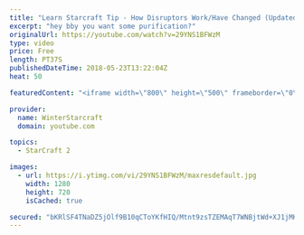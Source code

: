 ```yaml
---
title: "Learn Starcraft Tip - How Disruptors Work/Have Changed (Updated Patch 4.0 2018)"
excerpt: "hey bby you want some purification?"
originalUrl: https://youtube.com/watch?v=29YNS1BFWzM
type: video
price: Free
length: PT37S
publishedDateTime: 2018-05-23T13:22:04Z
heat: 50

featuredContent: "<iframe width=\"800\" height=\"500\" frameborder=\"0\" src=\"https://www.youtube.com/embed/29YNS1BFWzM\" allow=\"accelerometer; autoplay; encrypted-media; gyroscope; picture-in-picture\" allowfullscreen></iframe>"

provider:
  name: WinterStarcraft
  domain: youtube.com

topics:
  - StarCraft 2

images:
  - url: https://i.ytimg.com/vi/29YNS1BFWzM/maxresdefault.jpg
    width: 1280
    height: 720
    isCached: true

secured: "bKRlSF4TNaDZ5jOlf9B10qCToYKfHIQ/Mtnt9zsTZEMAqT7WNBjtWd+XJ1jMKdMdAHft86dBc1foZ1iye51IezFa890hsHRok5HG4P++O0dEyy4cvOs1QlDLBLNQ32IZK1Ca/AfZ4apomvJzUBrcH4oUGFqpYUoReLJWdokOiyYM+9PmA6FKnI3iWGiIPQykZxT2hQUKATCg5j6N6xNx2wDOYB2sC2kvove5u1HeH7XwXfxgMD/52b8DDGWZpT/er1DHL+dT3jSnzk+7muvVx5M7+9joGZAczJE8hMe5PZ+BzvFmP0MV+G72M0OeSOl/V2DQW9txRmrx+X7AzfH7CK1Nf7NtFpB285VpKiPcs6mxpB+/Sh9OrnrltArOXHV9xyUPGznjngA0bEX5mxnMCTZfd6zM1oJo8KgjWErmXxM=;XwebPhj0iaHYEcO8vvRZDw=="
---
```


